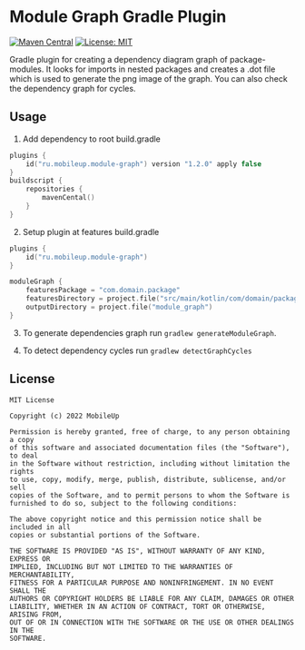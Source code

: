 # Module Graph Gradle Plugin
[![Maven Central](https://img.shields.io/maven-central/v/ru.mobileup/module-graph)](https://repo1.maven.org/maven2/ru/mobileup/module-graph)
[![License: MIT](https://img.shields.io/badge/License-MIT-yellow.svg)](https://opensource.org/licenses/MIT)

Gradle plugin for creating a dependency diagram graph of package-modules. It looks for imports in nested packages and creates a .dot file which is used to generate the png image of the graph. You can also check the dependency graph for cycles. 

## Usage

1) Add dependency to root build.gradle
```kotlin
plugins {
    id("ru.mobileup.module-graph") version "1.2.0" apply false
}
buildscript {
    repositories {
        mavenCental()
    }
}
```

2) Setup plugin at features build.gradle
```kotlin
plugins {
    id("ru.mobileup.module-graph")
}

moduleGraph {
    featuresPackage = "com.domain.package"
    featuresDirectory = project.file("src/main/kotlin/com/domain/package")
    outputDirectory = project.file("module_graph")
}
```

3) To generate dependencies graph run `gradlew generateModuleGraph`.

4) To detect dependency cycles run `gradlew detectGraphCycles`

## License
```
MIT License

Copyright (c) 2022 MobileUp

Permission is hereby granted, free of charge, to any person obtaining a copy
of this software and associated documentation files (the "Software"), to deal
in the Software without restriction, including without limitation the rights
to use, copy, modify, merge, publish, distribute, sublicense, and/or sell
copies of the Software, and to permit persons to whom the Software is
furnished to do so, subject to the following conditions:

The above copyright notice and this permission notice shall be included in all
copies or substantial portions of the Software.

THE SOFTWARE IS PROVIDED "AS IS", WITHOUT WARRANTY OF ANY KIND, EXPRESS OR
IMPLIED, INCLUDING BUT NOT LIMITED TO THE WARRANTIES OF MERCHANTABILITY,
FITNESS FOR A PARTICULAR PURPOSE AND NONINFRINGEMENT. IN NO EVENT SHALL THE
AUTHORS OR COPYRIGHT HOLDERS BE LIABLE FOR ANY CLAIM, DAMAGES OR OTHER
LIABILITY, WHETHER IN AN ACTION OF CONTRACT, TORT OR OTHERWISE, ARISING FROM,
OUT OF OR IN CONNECTION WITH THE SOFTWARE OR THE USE OR OTHER DEALINGS IN THE
SOFTWARE.
```

